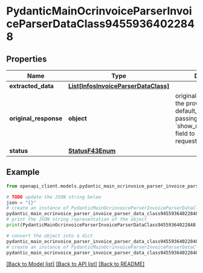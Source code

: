 # PydanticMainOcrinvoiceParserInvoiceParserDataClass94559364022848


## Properties

Name | Type | Description | Notes
------------ | ------------- | ------------- | -------------
**extracted_data** | [**List[InfosInvoiceParserDataClass]**](InfosInvoiceParserDataClass.md) |  | [optional] 
**original_response** | **object** | original response sent by the provider, hidden by default, show it by passing the &#x60;show_original_response&#x60; field to &#x60;true&#x60; in your request | [optional] 
**status** | [**StatusF43Enum**](StatusF43Enum.md) |  | 

## Example

```python
from openapi_client.models.pydantic_main_ocrinvoice_parser_invoice_parser_data_class94559364022848 import PydanticMainOcrinvoiceParserInvoiceParserDataClass94559364022848

# TODO update the JSON string below
json = "{}"
# create an instance of PydanticMainOcrinvoiceParserInvoiceParserDataClass94559364022848 from a JSON string
pydantic_main_ocrinvoice_parser_invoice_parser_data_class94559364022848_instance = PydanticMainOcrinvoiceParserInvoiceParserDataClass94559364022848.from_json(json)
# print the JSON string representation of the object
print(PydanticMainOcrinvoiceParserInvoiceParserDataClass94559364022848.to_json())

# convert the object into a dict
pydantic_main_ocrinvoice_parser_invoice_parser_data_class94559364022848_dict = pydantic_main_ocrinvoice_parser_invoice_parser_data_class94559364022848_instance.to_dict()
# create an instance of PydanticMainOcrinvoiceParserInvoiceParserDataClass94559364022848 from a dict
pydantic_main_ocrinvoice_parser_invoice_parser_data_class94559364022848_form_dict = pydantic_main_ocrinvoice_parser_invoice_parser_data_class94559364022848.from_dict(pydantic_main_ocrinvoice_parser_invoice_parser_data_class94559364022848_dict)
```
[[Back to Model list]](../README.md#documentation-for-models) [[Back to API list]](../README.md#documentation-for-api-endpoints) [[Back to README]](../README.md)


